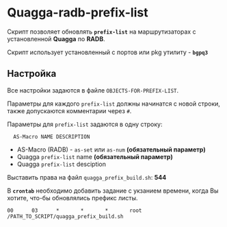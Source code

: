 # Quagga-radb-prefix-list
Скрипт позволяет обновлять **`prefix-list`** на маршрутизаторах с установленной **Quagga** по **RADB**.

Скрипт использует установленный с портов или pkg утилиту - **`bgpq3`**

## Настройка
Все настройки задаются в файле `OBJECTS-FOR-PREFIX-LIST`.

Параметры для каждого `prefix-list` должны начинатся с новой строки, также допускаются комментарии через `#`.

Параметры для `prefix-list` задаются в одну строку:

      AS-Macro NAME DESCRIPTION

- AS-Macro (RADB) - `as-set` или `as-num` **(обязательный параметр)**
- Quagga `prefix-list` name **(обязательный параметр)**
- Quagga `prefix-list` desciption 

Выставить права на файл `quagga_prefix_build.sh`: **544**

В **`crontab`** необходимо добавить задание с укзанием времени, когда Вы хотите, что-бы обновлялись префикс листы.

`00		 03		 *		 *		 *		 root	 /PATH_TO_SCRIPT/quagga_prefix_build.sh`

